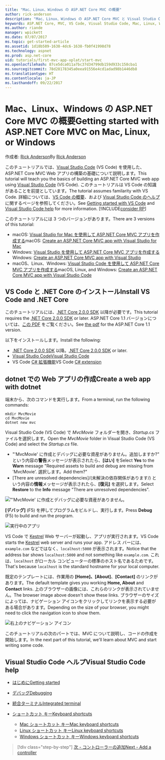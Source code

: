 ```yaml
---
title: "Mac、Linux、Windows の ASP.NET Core MVC の概要"
author: rick-anderson
description: "Mac、Linux、Windows の ASP.NET Core MVC と Visual Studio Code の概要"
keywords: ASP.NET Core, MVC, VS Code, Visual Studio Code, Mac, Linux, Windows
ms.author: riande
manager: wpickett
ms.date: 07/07/2017
ms.topic: get-started-article
ms.assetid: 1d18b589-1638-4dc6-1638-fb0f41998d78
ms.technology: aspnet
ms.prod: asp.net-core
uid: tutorials/first-mvc-app-xplat/start-mvc
ms.openlocfilehash: 87ce5dca011a7bc37d34799db159d933c158cba1
ms.sourcegitcommit: 78d28178345a0eea91556e4cd1adad98b1446db8
ms.translationtype: HT
ms.contentlocale: ja-JP
ms.lasthandoff: 09/22/2017
---
```

# <a name="getting-started-with-aspnet-core-mvc--on-mac-linux-or-windows"></a><span data-ttu-id="1040e-104">Mac、Linux、Windows の ASP.NET Core MVC の概要</span><span class="sxs-lookup"><span data-stu-id="1040e-104">Getting started with ASP.NET Core MVC  on Mac, Linux, or Windows</span></span>

<span data-ttu-id="1040e-105">作成者: [Rick Anderson](https://twitter.com/RickAndMSFT)</span><span class="sxs-lookup"><span data-stu-id="1040e-105">By [Rick Anderson](https://twitter.com/RickAndMSFT)</span></span>

<span data-ttu-id="1040e-106">このチュートリアルでは、[Visual Studio Code](https://code.visualstudio.com) (VS Code) を使用した、ASP.NET Core MVC Web アプリの構築の基礎について説明します。</span><span class="sxs-lookup"><span data-stu-id="1040e-106">This tutorial will teach you the basics of building an ASP.NET Core MVC web app using [Visual Studio Code](https://code.visualstudio.com) (VS Code).</span></span> <span data-ttu-id="1040e-107">このチュートリアルは VS Code の知識があることを前提としています。</span><span class="sxs-lookup"><span data-stu-id="1040e-107">The tutorial assumes familarity with VS Code.</span></span> <span data-ttu-id="1040e-108">詳細については、[VS Code の概要](https://code.visualstudio.com/docs)、および [Visual Studio Code のヘルプ](#visual-studio-code-help)に関するページを参照してください。</span><span class="sxs-lookup"><span data-stu-id="1040e-108">See [Getting started with VS Code](https://code.visualstudio.com/docs) and [Visual Studio Code help](#visual-studio-code-help) for more information.</span></span> [!INCLUDE[consider RP](../../includes/razor.md)]

<span data-ttu-id="1040e-109">このチュートリアルには 3 つのバージョンがあります。</span><span class="sxs-lookup"><span data-stu-id="1040e-109">There are 3 versions of this tutorial:</span></span>

* <span data-ttu-id="1040e-110">macOS: [Visual Studio for Mac を使用して ASP.NET Core MVC アプリを作成する](xref:tutorials/first-mvc-app-mac/start-mvc)</span><span class="sxs-lookup"><span data-stu-id="1040e-110">macOS: [Create an ASP.NET Core MVC app with Visual Studio for Mac](xref:tutorials/first-mvc-app-mac/start-mvc)</span></span>
* <span data-ttu-id="1040e-111">Windows: [Visual Studio を使用して ASP.NET Core MVC アプリを作成する](xref:tutorials/first-mvc-app/start-mvc)</span><span class="sxs-lookup"><span data-stu-id="1040e-111">Windows: [Create an ASP.NET Core MVC app with Visual Studio](xref:tutorials/first-mvc-app/start-mvc)</span></span>
* <span data-ttu-id="1040e-112">macOS、Linux、Windows: [Visual Studio Code を使用して ASP.NET Core MVC アプリを作成する](xref:tutorials/first-mvc-app-xplat/start-mvc)</span><span class="sxs-lookup"><span data-stu-id="1040e-112">macOS, Linux, and Windows: [Create an ASP.NET Core MVC app with Visual Studio Code](xref:tutorials/first-mvc-app-xplat/start-mvc)</span></span> 

## <a name="install-vs-code-and-net-core"></a><span data-ttu-id="1040e-113">VS Code と .NET Core のインストール</span><span class="sxs-lookup"><span data-stu-id="1040e-113">Install VS Code and .NET Core</span></span>

<span data-ttu-id="1040e-114">このチュートリアルには、[.NET Core 2.0.0 SDK](https://www.microsoft.com/net/core) 以降が必要です。</span><span class="sxs-lookup"><span data-stu-id="1040e-114">This tutorial requires the [.NET Core 2.0.0 SDK](https://www.microsoft.com/net/core) or later.</span></span> <span data-ttu-id="1040e-115">ASP.NET Core 1.1 バージョンについては、[この PDF](https://github.com/aspnet/Docs/blob/master/aspnetcore/tutorials/first-mvc-app-mac/start-mvc/8-23-17.pdf) をご覧ください。</span><span class="sxs-lookup"><span data-stu-id="1040e-115">See [the pdf](https://github.com/aspnet/Docs/blob/master/aspnetcore/tutorials/first-mvc-app-mac/start-mvc/8-23-17.pdf) for the ASP.NET Core 1.1 version.</span></span>

<span data-ttu-id="1040e-116">以下をインストールします。</span><span class="sxs-lookup"><span data-stu-id="1040e-116">Install the following:</span></span>

* <span data-ttu-id="1040e-117">[.NET Core 2.0.0 SDK](https://www.microsoft.com/net/core) 以降。</span><span class="sxs-lookup"><span data-stu-id="1040e-117">[.NET Core 2.0.0 SDK](https://www.microsoft.com/net/core) or later.</span></span>
* [<span data-ttu-id="1040e-118">Visual Studio Code</span><span class="sxs-lookup"><span data-stu-id="1040e-118">Visual Studio Code</span></span>](https://code.visualstudio.com)
* <span data-ttu-id="1040e-119">VS Code [C# 拡張機能](https://marketplace.visualstudio.com/items?itemName=ms-vscode.csharp)</span><span class="sxs-lookup"><span data-stu-id="1040e-119">VS Code [C# extension](https://marketplace.visualstudio.com/items?itemName=ms-vscode.csharp)</span></span> 

## <a name="create-a-web-app-with-dotnet"></a><span data-ttu-id="1040e-120">dotnet での Web アプリの作成</span><span class="sxs-lookup"><span data-stu-id="1040e-120">Create a web app with dotnet</span></span>

<span data-ttu-id="1040e-121">端末から、次のコマンドを実行します。</span><span class="sxs-lookup"><span data-stu-id="1040e-121">From a terminal, run the following commands:</span></span>

```console
mkdir MvcMovie
cd MvcMovie
dotnet new mvc
```

<span data-ttu-id="1040e-122">Visual Studio Code (VS Code) で *MvcMovie* フォルダーを開き、*Startup.cs* ファイルを選択します。</span><span class="sxs-lookup"><span data-stu-id="1040e-122">Open the *MvcMovie* folder in Visual Studio Code (VS Code) and select the *Startup.cs* file.</span></span>

- <span data-ttu-id="1040e-123">"'MvcMovie' に作成とデバッグに必要な資産がありません。追加しますか?" という内容の**警告**メッセージが表示されたら、**[はい]** を</span><span class="sxs-lookup"><span data-stu-id="1040e-123">Select **Yes** to the **Warn** message "Required assets to build and debug are missing from 'MvcMovie'.</span></span> <span data-ttu-id="1040e-124">選択します。</span><span class="sxs-lookup"><span data-stu-id="1040e-124">Add them?"</span></span>
- <span data-ttu-id="1040e-125">[There are unresolved dependencies]/(未解決の依存関係があります/) という内容の**情報**メッセージが表示されたら、**[復元]** を選択します。</span><span class="sxs-lookup"><span data-stu-id="1040e-125">Select **Restore** to the **Info** message "There are unresolved dependencies".</span></span>

!["'MvcMovie' に作成とデバッグに必要な資産がありません。](../web-api-vsc/_static/vsc_restore.png)

<span data-ttu-id="1040e-129">**[デバッグ]** (F5) を押してプログラムをビルドし、実行します。</span><span class="sxs-lookup"><span data-stu-id="1040e-129">Press **Debug** (F5) to build and run the program.</span></span>

![実行中のアプリ](../first-mvc-app/start-mvc/_static/1.png)

<span data-ttu-id="1040e-131">VS Code で [Kestrel](xref:fundamentals/servers/kestrel) Web サーバーが起動し、アプリが実行されます。</span><span class="sxs-lookup"><span data-stu-id="1040e-131">VS Code starts the [Kestrel](xref:fundamentals/servers/kestrel) web server and runs your app.</span></span> <span data-ttu-id="1040e-132">アドレス バーには、`example.com` などではなく、`localhost:5000` が表示されます。</span><span class="sxs-lookup"><span data-stu-id="1040e-132">Notice that the address bar shows `localhost:5000` and not something like `example.com`.</span></span> <span data-ttu-id="1040e-133">これは、`localhost` がローカル コンピューターの標準のホスト名であるためです。</span><span class="sxs-lookup"><span data-stu-id="1040e-133">That's because `localhost` is the standard hostname for your local computer.</span></span>

<span data-ttu-id="1040e-134">既定のテンプレートには、作業用の **[Home]、[About]**、**[Contact]** のリンクがあります。</span><span class="sxs-lookup"><span data-stu-id="1040e-134">The default template gives you working **Home, About** and **Contact** links.</span></span> <span data-ttu-id="1040e-135">上のブラウザーの画像には、これらのリンクが表示されていません。</span><span class="sxs-lookup"><span data-stu-id="1040e-135">The browser image above doesn't show these links.</span></span> <span data-ttu-id="1040e-136">ブラウザーのサイズによっては、ナビゲーション アイコンをクリックしてリンクを表示する必要がある場合があります。</span><span class="sxs-lookup"><span data-stu-id="1040e-136">Depending on the size of your browser, you might need to click the navigation icon to show them.</span></span>

![右上のナビゲーション アイコン](../first-mvc-app/start-mvc/_static/2.png)

<span data-ttu-id="1040e-138">このチュートリアルの次のパートでは、MVC について説明し、コードの作成を開始します。</span><span class="sxs-lookup"><span data-stu-id="1040e-138">In the next part of this tutorial, we'll learn about MVC and start writing some code.</span></span>

## <a name="visual-studio-code-help"></a><span data-ttu-id="1040e-139">Visual Studio Code ヘルプ</span><span class="sxs-lookup"><span data-stu-id="1040e-139">Visual Studio Code help</span></span>

- [<span data-ttu-id="1040e-140">はじめに</span><span class="sxs-lookup"><span data-stu-id="1040e-140">Getting started</span></span>](https://code.visualstudio.com/docs)
- [<span data-ttu-id="1040e-141">デバッグ</span><span class="sxs-lookup"><span data-stu-id="1040e-141">Debugging</span></span>](https://code.visualstudio.com/docs/editor/debugging)
- [<span data-ttu-id="1040e-142">統合ターミナル</span><span class="sxs-lookup"><span data-stu-id="1040e-142">Integrated terminal</span></span>](https://code.visualstudio.com/docs/editor/integrated-terminal)
- [<span data-ttu-id="1040e-143">ショートカット キー</span><span class="sxs-lookup"><span data-stu-id="1040e-143">Keyboard shortcuts</span></span>](https://code.visualstudio.com/docs/getstarted/keybindings#_keyboard-shortcuts-reference)

  - [<span data-ttu-id="1040e-144">Mac ショートカット キー</span><span class="sxs-lookup"><span data-stu-id="1040e-144">Mac keyboard shortcuts</span></span>](https://code.visualstudio.com/shortcuts/keyboard-shortcuts-macos.pdf)
  - [<span data-ttu-id="1040e-145">Linux ショートカット キー</span><span class="sxs-lookup"><span data-stu-id="1040e-145">Linux keyboard shortcuts</span></span>](https://code.visualstudio.com/shortcuts/keyboard-shortcuts-linux.pdf)
  - [<span data-ttu-id="1040e-146">Windows ショートカット キー</span><span class="sxs-lookup"><span data-stu-id="1040e-146">Windows keyboard shortcuts</span></span>](https://code.visualstudio.com/shortcuts/keyboard-shortcuts-windows.pdf)

>[!div class="step-by-step"]
[<span data-ttu-id="1040e-147">次 - コントローラーの追加</span><span class="sxs-lookup"><span data-stu-id="1040e-147">Next - Add a controller</span></span>](adding-controller.md)
